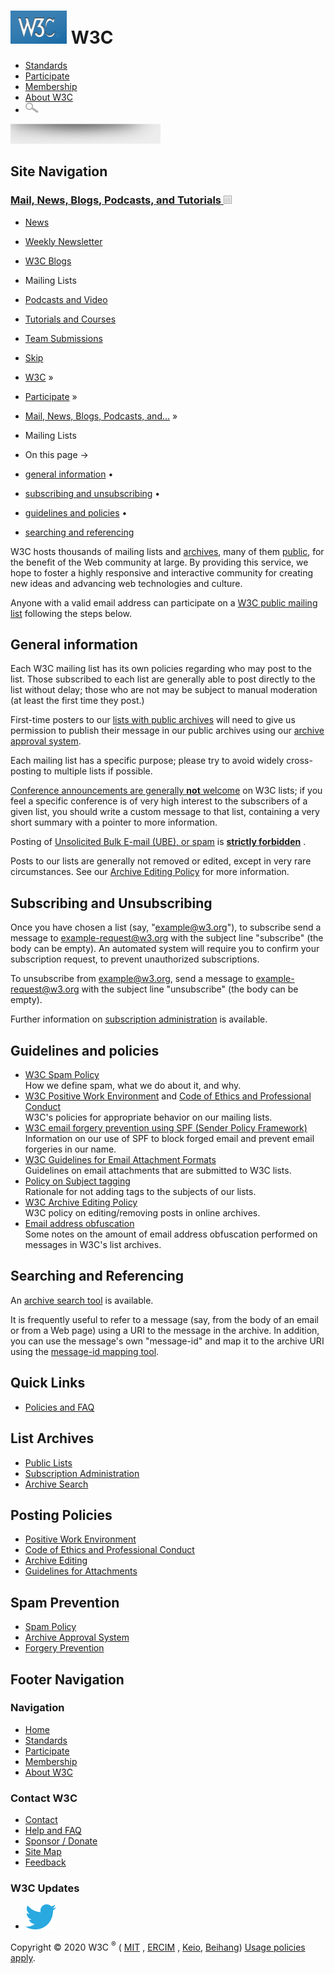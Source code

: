 # [<img src="/2008/site/images/logo-w3c-mobile-lg" alt="W3C" width="90" height="53" />](/) <span class="alt-logo">W3C</span>

- [Standards](/standards/)
- [Participate](/participate/)
- [Membership](/Consortium/membership)
- [About W3C](/Consortium/)
- <img src="/2008/site/images/search-button" alt="Search" class="submit" width="21" height="17" />

<img src="/2008/site/images/logo-shadow" height="32" />

## Site Navigation

### <span class="ribbon">[Mail, News, Blogs, Podcasts, and Tutorials <img src="/2008/site/images/header-link" alt="Header link" class="header-link" width="13" height="13" />](/participate/discussion.html "Up to Mail, News, Blogs, Podcasts, and Tutorials")</span>

- [News](/News/)
- [Weekly Newsletter](/News/Public/)
- [W3C Blogs](/blog/)
- <span class="current">Mailing Lists</span>
- [Podcasts and Video](/participate/podcastsvideo.html)
- [Tutorials and Courses](/2002/03/tutorials.html)
- [Team Submissions](/TeamSubmission/)

- [Skip](#w3c_content_body "Skip to content (e.g., when browsing via audio)")
- [W3C](/) <span class="cr">»</span>
- [Participate](/participate/) <span class="cr">»</span>
- [Mail, News, Blogs, Podcasts, and…](/participate/discussion.html) <span class="cr">»</span>
- Mailing Lists

- On this page →
- [general information](#info)<span class="bullet"> • </span>
- [subscribing and unsubscribing](#subscribing)<span class="bullet"> • </span>
- [guidelines and policies](#policies)<span class="bullet"> • </span>
- [searching and referencing](#searching)

W3C hosts thousands of mailing lists and [archives](Archives), many of them [public](https://lists.w3.org/Archives/Public/), for the benefit of the Web community at large. By providing this service, we hope to foster a highly responsive and interactive community for creating new ideas and advancing web technologies and culture.

Anyone with a valid email address can participate on a [W3C public mailing list](https://lists.w3.org/Archives/Public/) following the steps below.

## General information

Each W3C mailing list has its own policies regarding who may post to the list. Those subscribed to each list are generally able to post directly to the list without delay; those who are not may be subject to manual moderation (at least the first time they post.)

First-time posters to our [lists with public archives](https://lists.w3.org/Archives/Public/) will need to give us permission to publish their message in our public archives using our [archive approval system](FAQ.html#aa).

Each mailing list has a specific purpose; please try to avoid widely cross-posting to multiple lists if possible.

[Conference announcements are generally **not** welcome](FAQ.html#spam) on W3C lists; if you feel a specific conference is of very high interest to the subscribers of a given list, you should write a custom message to that list, containing a very short summary with a pointer to more information.

Posting of [Unsolicited Bulk E-mail (UBE), or spam](FAQ.html#spam) is **[strictly forbidden](FAQ.html#spam)** .

Posts to our lists are generally not removed or edited, except in very rare circumstances. See our <a href="FAQ.html#archive-editing" id="PublicPosts">Archive Editing Policy</a> for more information.

## Subscribing and Unsubscribing

Once you have chosen a list (say, "example@w3.org"), to subscribe send a message to example-request@w3.org with the subject line "subscribe" (the body can be empty). An automated system will require you to confirm your subscription request, to prevent unauthorized subscriptions.

To unsubscribe from example@w3.org, send a message to example-request@w3.org with the subject line "unsubscribe" (the body can be empty).

Further information on [subscription administration](/Mail/Request) is available.

## Guidelines and policies

- [W3C Spam Policy](FAQ.html#spam)  
  How we define spam, what we do about it, and why.
- [W3C Positive Work Environment](https://www.w3.org/Consortium/pwe/) and [Code of Ethics and Professional Conduct](https://www.w3.org/Consortium/cepc/)  
  W3C's policies for appropriate behavior on our mailing lists.
- [W3C email forgery prevention using SPF (Sender Policy Framework)](FAQ.html#forgeries)  
  Information on our use of SPF to block forged email and prevent email forgeries in our name.
- [W3C Guidelines for Email Attachment Formats](FAQ.html#attachments)  
  Guidelines on email attachments that are submitted to W3C lists.
- [Policy on Subject tagging](FAQ.html#filtering)  
  Rationale for not adding tags to the subjects of our lists.
- [W3C Archive Editing Policy](FAQ.html#archive-editing)  
  W3C policy on editing/removing posts in online archives.
- [Email address obfuscation](FAQ.html#obfuscation)  
  Some notes on the amount of email address obfuscation performed on messages in W3C's list archives.

## Searching and Referencing

An [archive search tool](/Search/Mail) is available.

It is frequently useful to refer to a message (say, from the body of an email or from a Web page) using a URI to the message in the archive. In addition, you can use the message's own "message-id" and map it to the archive URI using the [message-id mapping tool](/mid/).

## Quick Links

- [Policies and FAQ](FAQ.html)

## List Archives

- [Public Lists](https://lists.w3.org/Archives/Public/)
- [Subscription Administration](Request)
- [Archive Search](/Search/Mail/Public/)

## Posting Policies

- [Positive Work Environment](/Consortium/pwe/)
- [Code of Ethics and Professional Conduct](/Consortium/cepc/)
- [Archive Editing](FAQ.html#archive-editing)
- [Guidelines for Attachments](FAQ.html#attachments)

## Spam Prevention

- [Spam Policy](FAQ.html#spam)
- [Archive Approval System](FAQ.html#aa)
- [Forgery Prevention](FAQ.html#forgeries)

## Footer Navigation

### Navigation

- [Home](/)
- [Standards](/standards/)
- [Participate](/participate/)
- [Membership](/Consortium/membership)
- [About W3C](/Consortium/)

### Contact W3C

- [Contact](/Consortium/contact)
- [Help and FAQ](/Help/)
- [Sponsor / Donate](/Consortium/sponsor/)
- [Site Map](/Consortium/siteindex)
- [Feedback](https://lists.w3.org/Archives/Public/site-comments/)

### W3C Updates

- [<img src="/2008/site/images/Twitter_bird_logo_2012.svg" alt="Twitter" class="social-icon" height="40" />](https://twitter.com/W3C "Follow W3C on Twitter")

Copyright © 2020 W3C <sup>®</sup> ( [MIT](https://www.csail.mit.edu/) , [ERCIM](https://www.ercim.eu/) , [Keio](https://www.keio.ac.jp/), [Beihang](https://ev.buaa.edu.cn/)) [Usage policies apply](/Consortium/Legal/ipr-notice).
